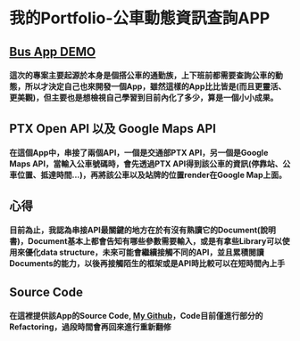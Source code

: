 # 我的Portfolio-公車動態資訊查詢APP

## [Bus App DEMO](http://chiuweichung.github.io/BusApp)

#### 這次的專案主要起源於本身是個搭公車的通勤族，上下班前都需要查詢公車的動態，所以才決定自己也來開發一個App，雖然這樣的App比比皆是(而且更靈活、更美觀)，但主要也是想檢視自己學習到目前內化了多少，算是一個小小成果。

## PTX Open API 以及 Google Maps API
#### 在這個App中，串接了兩個API，一個是交通部PTX API，另一個是Google Maps API，當輸入公車號碼時，會先透過PTX API得到該公車的資訊(停靠站、公車位置、抵達時間...)，再將該公車以及站牌的位置render在Google Map上面。


## 心得
#### 目前為止，我認為串接API最關鍵的地方在於有沒有熟讀它的Document(說明書)，Document基本上都會告知有哪些參數需要輸入，或是有拿些Library可以使用來優化data structure，未來可能會繼續接觸不同的API，並且累積閱讀Documents的能力，以後再接觸陌生的框架或是API時比較可以在短時間內上手

## Source Code
#### 在這裡提供該App的Source Code, [My Github](http://chiuweichung.github.io/BusApp)，Code目前僅進行部分的Refactoring，過段時間會再回來進行重新翻修 